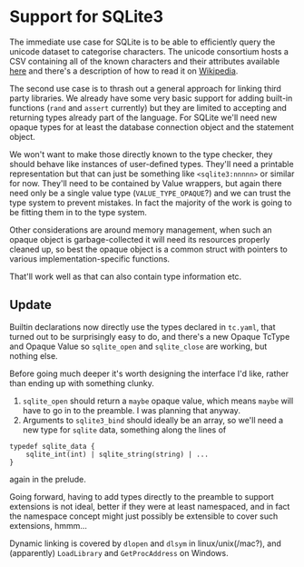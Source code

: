 # Support for SQLite3

The immediate use case for SQLite is to be able to efficiently query the
unicode dataset to categorise characters. The unicode consortium hosts a
CSV containing all of the known characters and their attributes  available
[here](https://www.unicode.org/Public/UCD/latest/ucd/UnicodeData.txt)
and there's a description of how to read it on
[Wikipedia](https://en.wikipedia.org/wiki/Unicode_character_property).

The second use case is to thrash out a general approach for linking
third party libraries. We already have some very basic support for adding
built-in functions (`rand` and `assert` currently) but they are limited
to accepting and returning types already part of the language. For SQLite
we'll need new opaque types for at least the database connection object
and the statement object.

We won't want to make those directly known to the type checker,
they should behave like instances of user-defined types. They'll
need a printable representation but that can just be something like
`<sqlite3:nnnnn>` or similar for now.  They'll need to be contained
by Value wrappers, but again there need only be a single value type
(`VALUE_TYPE_OPAQUE`?) and we can trust the type system to prevent
mistakes.  In fact the majority of the work is going to be fitting them
in to the type system.

Other considerations are around memory management, when such an opaque
object is garbage-collected it will need its resources properly cleaned
up, so best the opaque object is a common struct with pointers to various
implementation-specific functions.

That'll work well as that can also contain type information etc.

## Update

Builtin declarations now directly use the types declared in `tc.yaml`,
that turned out to be surprisingly easy to do, and there's a new
Opaque TcType and Opaque Value so `sqlite_open` and `sqlite_close`
are working, but nothing else.

Before going much deeper it's worth designing the interface I'd like,
rather than ending up with something clunky.

1. `sqlite_open` should return a `maybe` opaque value, which means
`maybe` will have to go in to the preamble. I was planning that
anyway.
2. Arguments to `sqlite3_bind` should ideally be an array, so we'll
need a new type for `sqlite` data, something along the lines of
```
typedef sqlite_data {
    sqlite_int(int) | sqlite_string(string) | ...
}
```
again in the prelude.

Going forward, having to add types directly to the preamble to support
extensions is not ideal, better if they were at least namespaced, and
in fact the namespace concept might just possibly be extensible to
cover such extensions, hmmm...

Dynamic linking is covered by `dlopen` and `dlsym` in linux/unix(/mac?),
and (apparently) `LoadLibrary` and `GetProcAddress` on Windows.
